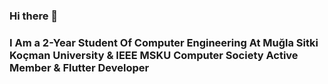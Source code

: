 ### Hi there 👋
### I Am a 2-Year Student Of Computer Engineering At Muğla Sitki Koçman University & IEEE MSKU Computer Society Active Member & Flutter Developer
<!--
**MrBuluc/MrBuluc** is a ✨ _special_ ✨ repository because its `README.md` (this file) appears on your GitHub profile.

Here are some ideas to get you started:

- 🔭 I’m currently working on Stuvent and Mr. Note
- 🌱 I’m currently learning C Language
- 👯 I’m looking to collaborate on ...
- 🤔 I’m looking for help with ...
- 💬 Ask me about Flutter
- 📫 How to reach me: www.linkedin.com/in/hakkican-buluc
- 😄 Pronouns: Mr. Buluc
- ⚡ Fun fact: ...
-->
